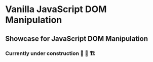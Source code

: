 # Vanilla JavaScript DOM Manipulation

## Showcase for JavaScript DOM Manipulation

### Currently under construction :construction_worker: :construction: :building_construction:
